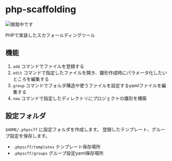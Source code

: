 # php-scaffolding

![開発中です](https://img.shields.io/badge/UNDER%20DEVELOPMENT%20:%20%E9%96%8B%E7%99%BA%E4%B8%AD%E3%81%A7%E3%81%99-red?style=for-the-badge)

PHPで実装したスカフォールディングツール

## 機能

1. `add` コマンドでファイルを登録する
2. `edit` コマンドで指定したファイルを開き、雛形作成時にパラメータ化したいところを編集する
3. `group` コマンドでフォルダ構造や使うファイルを設定するyamlファイルを編集する
4. `new` コマンドで指定したディレクトリにプロジェクトの雛形を構築

## 設定フォルダ

`$HOME/.phpscff` に設定フォルダを作成します。
登録したテンプレート、グループ設定を保存します。

- `.phpscff/templates` テンプレート保存場所
- `.phpscff/groups` グループ設定yaml保存場所
